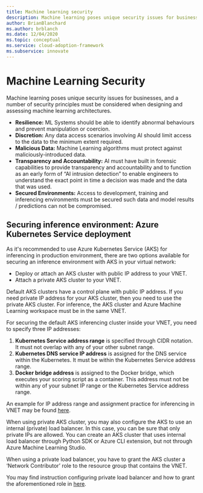 ```yaml
---
title: Machine learning security
description: Machine learning poses unique security issues for businesses, and a number of security principles must be considered when designing and assessing machine learning architectures.
author: BrianBlanchard
ms.author: brblanch
ms.date: 12/04/2020
ms.topic: conceptual
ms.service: cloud-adoption-framework
ms.subservice: innovate
---
```


# Machine Learning Security

Machine learning poses unique security issues for businesses, and a number of security principles must be considered when designing and assessing machine learning architectures.

- **Resilience:** ML Systems should be able to identify abnormal behaviours and prevent manipulation or coercion.
- **Discretion:** Any data access scenarios involving AI should limit access to the data to the minimum extent required.
- **Malicious Data:** Machine Learning algorithms must protect against maliciously-introduced data.
- **Transparency and Accountability:** AI must have built in forensic capabilities to provide transparency and accountability and to function as an early form of “AI intrusion detection” to enable engineers to understand the exact point in time a decision was made and the data that was used.
- **Secured Environments:** Access to development, training and inferencing environments must be secured such data and model results / predictions can not be compromised.

## Securing inference environment: Azure Kubernetes Service deployment

As it's recommended to use Azure Kubernetes Service (AKS) for inferencing in production environment, there are two options available for securing an inference environment with AKS in your virtual network:

- Deploy or attach an AKS cluster with public IP address to your VNET.
- Attach a private AKS cluster to your VNET.

Default AKS clusters have a control plane with public IP address. If you need private IP address for your AKS cluster, then you need to use the private AKS cluster. For inference, the AKS cluster and Azure Machine Learning workspace must be in the same VNET.

For securing the default AKS inferencing cluster inside your VNET, you need to specify three IP addresses:

1. **Kubernetes Service address range** is specified through CIDR notation. It must not overlap with any of your other subnet range.
1. **Kubernetes DNS service IP address** is assigned for the DNS service within the Kubernetes. It must be within the Kubernetes Service address range.
1. **Docker bridge address** is assigned to the Docker bridge, which executes your scoring script as a container. This address must not be within any of your subnet IP range or the Kubernetes Service address range.

An example for IP address range and assignment practice for inferencing in VNET may be found [here](/azure/machine-learning/how-to-network-security-overview#secure-the-inferencing-environment).

When using private AKS cluster, you may also configure the AKS to use an internal (private) load balancer. In this case, you can be sure that only private IPs are allowed. You can create an AKS cluster that uses internal load balancer through Python SDK or Azure CLI extension, but not through Azure Machine Learning Studio.

When using a private load balancer, you have to grant the AKS cluster a ‘Network Contributor’ role to the resource group that contains the VNET.

You may find instruction configuring private load balancer and how to grant the aforementioned role in [here](/azure/machine-learning/how-to-secure-inferencing-vnet?tabs=python#internal-aks-load-balancer).